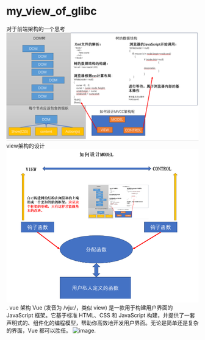 # my_view_of_glibc
对于前端架构的一个思考
![image](https://github.com/piliangliang/my_view_of_glibc/blob/main/%E5%89%8D%E7%AB%AF%E6%9E%B6%E6%9E%84%E8%AE%BE%E8%AE%A1.png)
view架构的设计
![image](https://github.com/piliangliang/my_view_of_glibc/blob/main/vew%E8%87%AA%E5%B7%B1%E7%9A%84%E6%9E%B6%E6%9E%84.png).
vue 架构
Vue (发音为 /vjuː/，类似 view) 是一款用于构建用户界面的 JavaScript 框架。它基于标准 HTML、CSS 和 JavaScript 构建，并提供了一套声明式的、组件化的编程模型，帮助你高效地开发用户界面。无论是简单还是复杂的界面，Vue 都可以胜任。
![image](https://github.com/piliangliang/vue-comprehension/blob/main/vue%E6%9E%B6%E6%9E%84.png).

